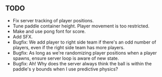 ## TODO
* Fix server tracking of player positions.
* Tune paddle container height. Player movement is too restricted.
* Make and use pong font for score.
* Add SFX.
* Bugfix: We add player to right side team if there's an odd number of players, even if the right side team has more players.
* Bugfix: As long as we're randomizing player positions when a player spawns, ensure server loop is aware of new state.
* Bugfix: Ah! Why does the server always think the ball is within the paddle's y bounds when I use predictive physics?
